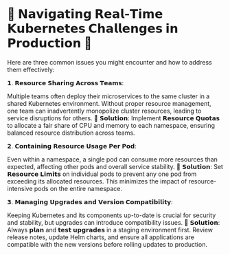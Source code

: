 # 🚀 𝗡𝗮𝘃𝗶𝗴𝗮𝘁𝗶𝗻𝗴 𝗥𝗲𝗮𝗹-𝗧𝗶𝗺𝗲 𝗞𝘂𝗯𝗲𝗿𝗻𝗲𝘁𝗲𝘀 𝗖𝗵𝗮𝗹𝗹𝗲𝗻𝗴𝗲𝘀 𝗶𝗻 𝗣𝗿𝗼𝗱𝘂𝗰𝘁𝗶𝗼𝗻 🚀

Here are three common issues you might encounter and how to address them effectively:

𝟭. 𝗥𝗲𝘀𝗼𝘂𝗿𝗰𝗲 𝗦𝗵𝗮𝗿𝗶𝗻𝗴 𝗔𝗰𝗿𝗼𝘀𝘀 𝗧𝗲𝗮𝗺𝘀:

Multiple teams often deploy their microservices to the same cluster in a shared Kubernetes environment. Without proper resource management, one team can inadvertently monopolize cluster resources, leading to service disruptions for others. 
🎯 𝗦𝗼𝗹𝘂𝘁𝗶𝗼𝗻: Implement 𝗥𝗲𝘀𝗼𝘂𝗿𝗰𝗲 𝗤𝘂𝗼𝘁𝗮𝘀 to allocate a fair share of CPU and memory to each namespace, ensuring balanced resource distribution across teams.

𝟮. 𝗖𝗼𝗻𝘁𝗮𝗶𝗻𝗶𝗻𝗴 𝗥𝗲𝘀𝗼𝘂𝗿𝗰𝗲 𝗨𝘀𝗮𝗴𝗲 𝗣𝗲𝗿 𝗣𝗼𝗱:

Even within a namespace, a single pod can consume more resources than expected, affecting other pods and overall service stability. 
🎯 𝗦𝗼𝗹𝘂𝘁𝗶𝗼𝗻: Set 𝗥𝗲𝘀𝗼𝘂𝗿𝗰𝗲 𝗟𝗶𝗺𝗶𝘁𝘀 on individual pods to prevent any one pod from exceeding its allocated resources. This minimizes the impact of resource-intensive pods on the entire namespace.

𝟯. 𝗠𝗮𝗻𝗮𝗴𝗶𝗻𝗴 𝗨𝗽𝗴𝗿𝗮𝗱𝗲𝘀 𝗮𝗻𝗱 𝗩𝗲𝗿𝘀𝗶𝗼𝗻 𝗖𝗼𝗺𝗽𝗮𝘁𝗶𝗯𝗶𝗹𝗶𝘁𝘆:

Keeping Kubernetes and its components up-to-date is crucial for security and stability, but upgrades can introduce compatibility issues. 
🎯 𝗦𝗼𝗹𝘂𝘁𝗶𝗼𝗻: Always 𝗽𝗹𝗮𝗻 and 𝘁𝗲𝘀𝘁 𝘂𝗽𝗴𝗿𝗮𝗱𝗲𝘀 in a staging environment first. Review release notes, update Helm charts, and ensure all applications are compatible with the new versions before rolling updates to production.
